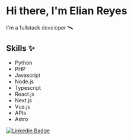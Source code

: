 # Hi there, I'm Elian Reyes 
I'm a fullstack developer 🛰️

## Skills ✨
- Python
- PHP
- Javascript
- Node.js
- Typescript
- React.js
- Next.js
- Vue.js
- APIs
- Astro

[![Linkedin Badge](https://img.shields.io/badge/-eliandev-blue?style=flat-square&logo=Linkedin&logoColor=white&link=https://www.linkedin.com/in/eliandev/)](https://www.linkedin.com/in/eliandev/)
